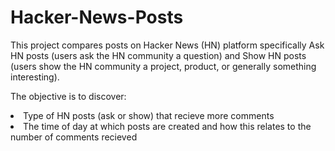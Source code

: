 # Hacker-News-Posts
This project compares posts on Hacker News (HN) platform specifically Ask HN posts (users ask the HN community a question) and Show HN posts (users show the HN community a project, product, or generally something interesting).<br>

The objective is to discover:
<li> Type of HN posts (ask or show) that recieve more comments</li>
<li>The time of day at which posts are created and how this relates to the number of comments recieved</li>
